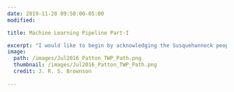 ```yaml
---
date: 2019-11-28 09:50:00-05:00
modified:

title: Machine Learning Pipeline Part-I

excerpt: "I would like to begin by acknowledging the Susquehannock peoples, upon who’s unceded land we are gathered today as the Pennsylvania State University. In acknowledging this, I reaffirm my own commitment to the work of dismantling the ongoing legacies of settler colonialism, and the exclusions and erasures of many Indigenous peoples that continues today."
image:
  path: /images/Jul2016_Patton_TWP_Path.png
  thumbnail: /images/Jul2016_Patton_TWP_Path.png
  credit: J. R. S. Brownson
  
---
```

